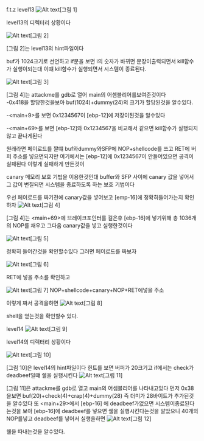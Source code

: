 f.t.z level13
![Alt text](https://user-images.githubusercontent.com/37978105/43012217-c32ca654-8c80-11e8-8963-926e6642b2fb.png)[그림 1]

level13의 디렉터리 상황이다 

![Alt text](https://user-images.githubusercontent.com/37978105/43012260-e0c791b0-8c80-11e8-9227-0007c7ea5ed1.png)[그림 2]

[그림 2]는 level13의 hint파일이다

buf가 1024크기로 선언하고 if문을 보면
i의 숫자가 바뀌면 문장이출력되면서 kill함수가 실행이되는대 
이떄 kill함수가 실행되면서 시스템이 종료된다.

![Alt text](https://user-images.githubusercontent.com/37978105/43012542-5b0cf38e-8c81-11e8-8da2-529418d87273.png)[그림 3]

[그림 4]는 attackme를 gdb로 열어 main의 어셈블리어를보여준것이다  
-0x418을 할당한것을보아 buf(1024)+dummy(24)의 크기가 할당된것을 알수있다.

-<main+9>를 보면 0x1234567이 [ebp-12]에 저장이된것을 알수있다

-<main+69>를 보면 [ebp-12]와 0x1234567을 비교해서 
같으면  kill함수가 실행되지않고 끝나게된다

원래라면 페이로드를 짤떄 buf와dummy와SFP에 NOP+shellcode를 쓰고 RET에 버퍼 주소를 넣으면되지만 여기에서는 [ebp-12]에 0x1234567이 안들어있으면 공격이실패된다 
이렇게 실패하게 만든것이 

canary 메모리 보호 기법을 이용한것인대
buffer와 SFP 사이에 canary 값을 넣어서 그 값이 변질되면
시스템을 종료하도록 하는 보호 기법이다


우선 페이로드를 짜기전에 canary값을 넣어보고 [emp-16]에 정확히들어가는지 확인하자
![Alt text](https://user-images.githubusercontent.com/37978105/43013881-433dae70-8c85-11e8-9f1d-4136f254d048.png)[그림 4]

[그림 4]는 <main+69>에 브레이크포인터를 걸은후  [ebp-16]에 넣기위해 총 1036개의 NOP를 채우고 그다음 canary값을 넣고 실행한것이다

![Alt text](https://user-images.githubusercontent.com/37978105/43013983-a90054ba-8c85-11e8-8ede-eada5e0f3ce8.png)[그림 5]

정확히 들어간것을 확인할수있다 그러면 페이로드를 짜보자

![Alt text](https://user-images.githubusercontent.com/37978105/43014030-cf218772-8c85-11e8-893f-430151a34dab.png)[그림 6]

RET에 넣을 주소를 확인하고

![Alt text](https://user-images.githubusercontent.com/37978105/43014068-f11c523a-8c85-11e8-8eba-51570c600ec8.png)[그림 7]
NOP+shellcode+canary+NOP+RET에넣을 주소

이렇게 짜서 공격을하면
![Alt text](https://user-images.githubusercontent.com/37978105/43014206-6400ad82-8c86-11e8-8991-2833f6f8f162.png)[그림 8]

shell을 얻는것을 확인할수 있다.

level14
![Alt text](https://user-images.githubusercontent.com/37978105/43014360-eca9a90e-8c86-11e8-9a11-5e0d0b1051b0.png)[그림 9]

level14의 디렉터리 상황이다

![Alt text](https://user-images.githubusercontent.com/37978105/43014407-0b86a93a-8c87-11e8-86d3-9ba6503eab5c.png)[그림 10]

[그림 10]은 level14의 hint파일이다
힌트를 보면 버퍼가 20크기고 if에서는 check가 deadbeef일떄 쉘을 실행시킨다
![Alt text](https://user-images.githubusercontent.com/37978105/43014535-6a8f1b6a-8c87-11e8-91a1-bf1baa0b5872.png)[그림 11]

[그림 11]은 attackme를 gdb로 열고 main의 어셈블리어를 나타내고있다 먼저 0x38을보면 buf(20)+check(4)+crap(4)+dummy(28) 즉 더미가 28바이트가 추가된것을 알수있다
또 <main+29>에서 [ebp-16] 에  deadbeef가없으면 시스템이종료된다는것을 보아 [ebp-16]에 deadbeef를 넣으면 쉘을 실행시킨다는것을 알았으니 40개의 NOP를넣고  deadbeef를 넣어서 실행을하면
![Alt text](https://user-images.githubusercontent.com/37978105/43014828-72dd2112-8c88-11e8-8483-f88bf5bdce77.png)[그림 12]

쉘을 따내는것을 알수있다.
